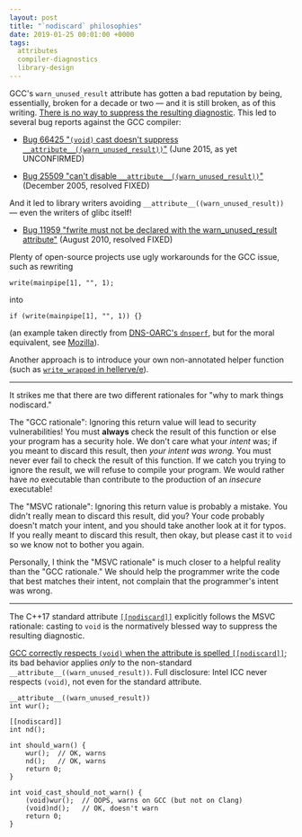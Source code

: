 ```yaml
---
layout: post
title: "`nodiscard` philosophies"
date: 2019-01-25 00:01:00 +0000
tags:
  attributes
  compiler-diagnostics
  library-design
---
```


GCC's `warn_unused_result` attribute has gotten a bad reputation by being, essentially,
broken for a decade or two — and it is still broken, as of this writing.
[There is no way to suppress the resulting diagnostic](https://godbolt.org/z/wwjxLP).
This led to several bug reports against the GCC compiler:

- [Bug 66425 "`(void)` cast doesn't suppress `__attribute__((warn_unused_result))`"](https://gcc.gnu.org/bugzilla/show_bug.cgi?id=66425) (June 2015, as yet UNCONFIRMED)

- [Bug 25509 "can't disable `__attribute__((warn_unused_result))`"](https://gcc.gnu.org/bugzilla/show_bug.cgi?id=25509) (December 2005, resolved FIXED)

And it led to library writers avoiding `__attribute__((warn_unused_result))` — even the writers of glibc itself!

- [Bug 11959 "fwrite must not be declared with the warn_unused_result attribute"](https://sourceware.org/bugzilla/show_bug.cgi?id=11959) (August 2010, resolved FIXED)

Plenty of open-source projects use ugly workarounds for the GCC issue, such as rewriting

    write(mainpipe[1], "", 1);

into

    if (write(mainpipe[1], "", 1)) {}

(an example taken directly from [DNS-OARC's `dnsperf`](https://github.com/DNS-OARC/dnsperf/commit/b84e41b0c42ccbf40c4b231ffbc213fbefd569be#diff-3b43edd69582341ecfca9aae25e25467R190),
but for the moral equivalent, see [Mozilla](https://hg.mozilla.org/mozilla-central/rev/96c341954032)).

Another approach is to introduce your own non-annotated helper function
(such as [`write_wrapped` in hellerve/e](https://github.com/hellerve/e/pull/12/files)).

----

It strikes me that there are two different rationales for "why to mark things nodiscard."

The "GCC rationale": Ignoring this return value will lead to security vulnerabilities! You must **always**
check the result of this function or else your program has a security hole. We don't care what your _intent_
was; if you meant to discard this result, then _your intent was wrong._ You must never ever fail to check
the result of this function. If we catch you trying to ignore the result, we will refuse to compile your program.
We would rather have _no_ executable than contribute to the production of an _insecure_ executable!

The "MSVC rationale": Ignoring this return value is probably a mistake. You didn't really mean to discard
this result, did you? Your code probably doesn't match your intent, and you should take another look at it
for typos. If you really meant to discard this result, then okay, but please cast it to `void` so we know
not to bother you again.

Personally, I think the "MSVC rationale" is much closer to a helpful reality than the "GCC rationale." 
We should help the programmer write the code that best matches their intent, not complain that the
programmer's intent was wrong.

----

The C++17 standard attribute [`[[nodiscard]]`](https://en.cppreference.com/w/cpp/language/attributes/nodiscard) 
explicitly follows the MSVC rationale: casting to `void` is the normatively blessed way to suppress the
resulting diagnostic.

[GCC correctly respects `(void)` when the attribute is spelled `[[nodiscard]]`](https://godbolt.org/z/Yp19sS);
its bad behavior applies _only_ to the non-standard `__attribute__((warn_unused_result))`.
Full disclosure: Intel ICC never respects `(void)`, not even for the standard attribute.

    __attribute__((warn_unused_result))
    int wur();

    [[nodiscard]]
    int nd();

    int should_warn() {
        wur();  // OK, warns
        nd();   // OK, warns
        return 0;
    }

    int void_cast_should_not_warn() {
        (void)wur();  // OOPS, warns on GCC (but not on Clang)
        (void)nd();   // OK, doesn't warn
        return 0;
    }
